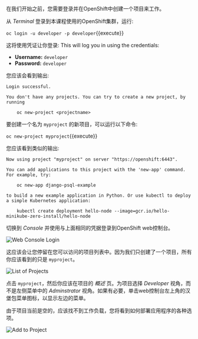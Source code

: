 在我们开始之前，您需要登录并在OpenShift中创建一个项目来工作。

从 _Terminal_ 登录到本课程使用的OpenShift集群，运行:

``oc login -u developer -p developer``{{execute}}

这将使用凭证让你登录:
This will log you in using the credentials:

* **Username:** ``developer``
* **Password:** ``developer``

您应该会看到输出:

```
Login successful.

You don't have any projects. You can try to create a new project, by running

    oc new-project <projectname>
```

要创建一个名为 ``myproject`` 的新项目，可以运行以下命令:

``oc new-project myproject``{{execute}}

您应该看到类似的输出:

```
Now using project "myproject" on server "https://openshift:6443".

You can add applications to this project with the 'new-app' command. For example, try:

    oc new-app django-psql-example

to build a new example application in Python. Or use kubectl to deploy a simple Kubernetes application:

    kubectl create deployment hello-node --image=gcr.io/hello-minikube-zero-install/hello-node
```

切换到 _Console_ 并使用与上面相同的凭据登录到OpenShift web控制台。

![Web Console Login](../../assets/introduction/deploying-images-44/01-web-console-login.png)

这应该会让您停留在您可以访问的项目列表中。因为我们只创建了一个项目，所有你应该看到的只是 ``myproject``。

![List of Projects](../../assets/introduction/deploying-images-44/01-list-of-projects.png)

点击 ``myproject``，然后你应该在项目的 _概述_ 页。为项目选择 _Developer_ 视角，而不是左侧菜单中的 _Adminstrator_ 视角。如果有必要，单击web控制台左上角的汉堡包菜单图标，以显示左边的菜单。

由于项目当前是空的，应该找不到工作负载，您将看到如何部署应用程序的各种选项。

![Add to Project](../../assets/introduction/deploying-images-44/01-add-to-project.png)
